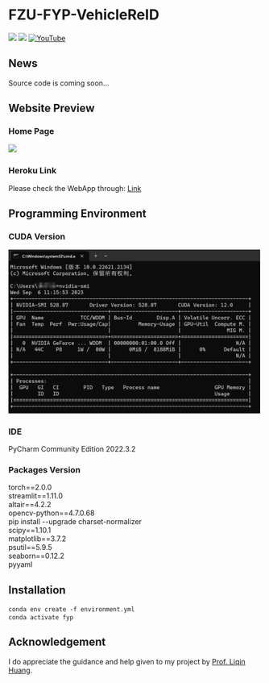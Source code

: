 # FZU-FYP-VehicleReID

<a href='https://drive.google.com/file/d/1jbUqSOgpFriuA3PUO2qAShqfJPhx5nD1/view?usp=drive_link'><img src='https://img.shields.io/badge/Paper-Arxiv-red'></a> 
<a href='https://huggingface.co/spaces/Vision-CAIR/minigpt4'><img src='https://img.shields.io/badge/%F0%9F%A4%97%20Hugging%20Face-Spaces-blue'></a> 
[![YouTube](https://badges.aleen42.com/src/youtube.svg)](https://www.youtube.com/watch?v=__tftoxpBAw&feature=youtu.be)

## News
Source code is coming soon...


## Website Preview
### Home Page
<img src="figs/homepage.gif" width="900">

### Heroku Link
Please check the WebApp through: [Link](http://itlab.fzu.edu.cn/gzl/ZhuanJi/TeacherInfo2.aspx?No=T96022)

## Programming Environment
### CUDA Version
<img src="figs/nvidia-smi.png" width="500">

### IDE
PyCharm Community Edition 2022.3.2

### Packages Version
torch==2.0.0  
streamlit==1.11.0  
altair==4.2.2  
opencv-python==4.7.0.68  
pip install --upgrade charset-normalizer  
scipy==1.10.1    
matplotlib==3.7.2  
psutil==5.9.5  
seaborn==0.12.2  
pyyaml

## Installation

```
conda env create -f environment.yml
conda activate fyp
```

## Acknowledgement
I do appreciate the guidance and help given to my project by [Prof. Liqin Huang](http://itlab.fzu.edu.cn/gzl/ZhuanJi/TeacherInfo2.aspx?No=T96022).
